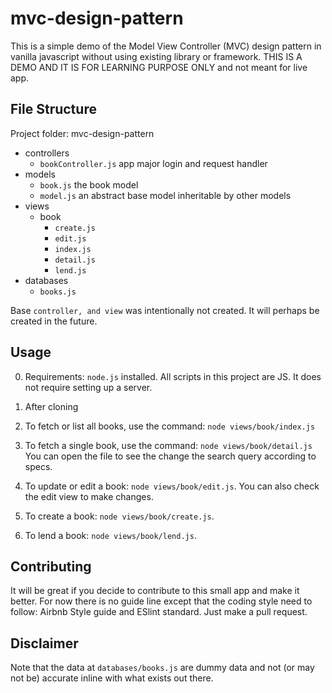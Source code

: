 # mvc-design-pattern
This is a simple demo of the Model View Controller (MVC) design pattern in vanilla javascript without using existing library or framework.
THIS IS A DEMO AND IT IS FOR LEARNING PURPOSE ONLY and not meant for live app.

## File Structure
Project folder: mvc-design-pattern
- controllers
    - `bookController.js` app major login and request handler
- models
    - `book.js` the book model
    - `model.js` an abstract base model inheritable by other models
- views
    - book
        - `create.js`
        - `edit.js`
        - `index.js`
        - `detail.js`
        - `lend.js`
- databases
    - `books.js`

Base `controller, and view` was intentionally not created. It will perhaps be created in the future.

## Usage
0. Requirements: `node.js` installed. All scripts in this project are JS. It does not require setting up a server.

1. After cloning

2. To fetch or list all books, use the command: `node views/book/index.js`

3. To fetch a single book, use the command: `node views/book/detail.js` You can open the file to see the change the search query according to specs.

4. To update or edit a book: `node views/book/edit.js`. You can also check the edit view to make changes.

5. To create a book: `node views/book/create.js`.

6. To lend a book: `node views/book/lend.js`.


## Contributing
It will be great if you decide to contribute to this small app and make it better. For now there is no guide line except that the coding style need to follow: Airbnb Style guide and ESlint standard.
Just make a pull request.

## Disclaimer
Note that the data at `databases/books.js` are dummy data and not (or may not be) accurate inline with what exists out there.

